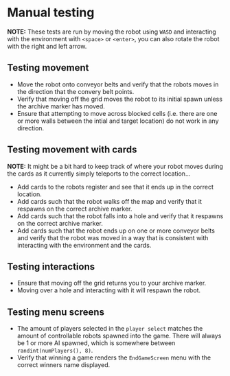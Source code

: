 # Manual testing

**NOTE:** These tests are run by moving the robot using `WASD` and interacting
with the environment with `<space>` or `<enter>`, you can also rotate the robot
with the right and left arrow.

## Testing movement

- Move the robot onto conveyor belts and verify that the robots moves in the
  direction that the convery belt points.
- Verify that moving off the grid moves the robot to its initial spawn unless
  the archive marker has moved.
- Ensure that attempting to move across blocked cells (i.e. there are one or
  more walls between the intial and target location) do not work in any
  direction.

## Testing movement with cards

**NOTE:** It might be a bit hard to keep track of where your robot moves during
the cards as it currently simply teleports to the correct location...

- Add cards to the robots register and see that it ends up in the correct
  location.
- Add cards such that the robot walks off the map and verify that it respawns on
  the correct archive marker.
- Add cards such that the robot falls into a hole and verify that it respawns on
  the correct archive marker.
- Add cards such that the robot ends up on one or more conveyor belts and verify
  that the robot was moved in a way that is consistent with interacting with the
  environment and the cards.

## Testing interactions

- Ensure that moving off the grid returns you to your archive marker.
- Moving over a hole and interacting with it will respawn the robot.

## Testing menu screens

- The amount of players selected in the `player select` matches the amount of
  controllable robots spawned into the game. There will always be 1 or more AI
  spawned, which is somewhere between `randint(numPlayers(), 8)`.
- Verify that winning a game renders the `EndGameScreen` menu with the correct
  winners name displayed.
